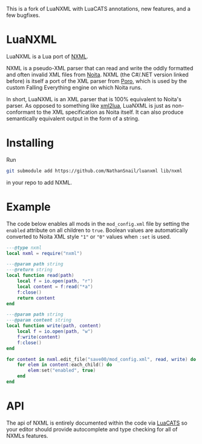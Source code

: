 This is a fork of LuaNXML with LuaCATS annotations, new features, and a few bugfixes. 

LuaNXML
===

LuaNXML is a Lua port of [NXML](https://github.com/XWitchProject/NXML).

NXML is a pseudo-XML parser that can read and write the oddly formatted and often invalid XML files from [Noita](https://noitagame.com). NXML (the C#/.NET version linked before) is itself a port of the XML parser from [Poro](https://github.com/gummikana/poro), which is used by the custom Falling Everything engine on which Noita runs.

In short, LuaNXML is an XML parser that is 100% equivalent to Noita's parser. As opposed to something like [xml2lua](https://github.com/manoelcampos/xml2lua), LuaNXML is just as non-conformant to the XML specification as Noita itself. It can also produce semantically equivalent output in the form of a string.

# Installing

Run
```sh
git submodule add https://github.com/NathanSnail/luanxml lib/nxml
```
in your repo to add NXML.

# Example

The code below enables all mods in the `mod_config.xml` file by setting the `enabled` attribute on all children to `true`. Boolean values are automatically converted to Noita XML style `"1"` or `"0"` values when `:set` is used.

```lua
---@type nxml
local nxml = require("nxml")

---@param path string
---@return string
local function read(path)
	local f = io.open(path, "r")
	local content = f:read("*a")
	f:close()
	return content
end

---@param path string
---@param content string
local function write(path, content)
	local f = io.open(path, "w")
	f:write(content)
	f:close()
end

for content in nxml.edit_file("save00/mod_config.xml", read, write) do
	for elem in content:each_child() do
		elem:set("enabled", true)
	end
end
```

# API

The api of NXML is entirely documented within the code via [LuaCATS](https://luals.github.io/wiki/annotations/) so your editor should provide autocomplete and type checking for all of NXMLs features.
